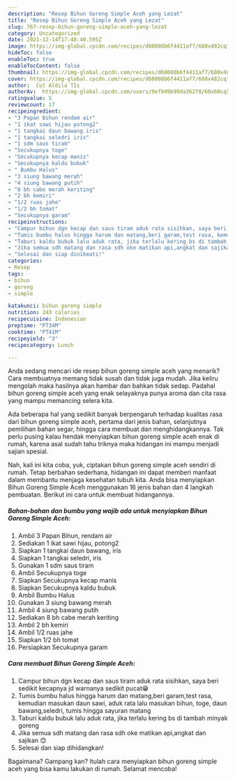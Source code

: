 ```yaml
---
description: "Resep Bihun Goreng Simple Aceh yang Lezat"
title: "Resep Bihun Goreng Simple Aceh yang Lezat"
slug: 767-resep-bihun-goreng-simple-aceh-yang-lezat
category: Uncategorized
date: 2021-12-14T17:48:40.595Z
image: https://img-global.cpcdn.com/recipes/d60008b6f4411af7/680x482cq70/bihun-goreng-simple-aceh-foto-resep-utama.jpg
hideToc: false
enableToc: true
enableTocContent: false
thumbnail: https://img-global.cpcdn.com/recipes/d60008b6f4411af7/680x482cq70/bihun-goreng-simple-aceh-foto-resep-utama.jpg
cover: https://img-global.cpcdn.com/recipes/d60008b6f4411af7/680x482cq70/bihun-goreng-simple-aceh-foto-resep-utama.jpg
author:  Cut Aldila TIs
authorAv:  https://img-global.cpcdn.com/users/9ef049b99da362f8/60x60cq50/avatar.jpg
ratingvalue: 5
reviewcount: 17
recipeingredient:
- "3 Papan Bihun rendam air"
- "1 ikat sawi hijau potong2"
- "1 tangkai daun bawang iris"
- "1 tangkai seledri iris"
- "1 sdm saus tiram"
- "Secukupnya toge"
- "Secukupnya kecap manis"
- "Secukupnya kaldu bubuk"
- " Bumbu Halus"
- "3 siung bawang merah"
- "4 siung bawang putih"
- "8 bh cabe merah keriting"
- "2 bh kemiri"
- "1/2 ruas jahe"
- "1/2 bh tomat"
- "Secukupnya garam"
recipeinstructions:
- "Campur bihun dgn kecap dan saus tiram aduk rata sisihkan, saya beri sedikit kecapnya jd warnanya sedikit pucat😁"
- "Tumis bumbu halus hingga harum dan matang,beri garam,test rasa, kemudian masukan daun sawi, aduk rata lalu masukan bihun, toge, daun bawang,seledri, tumis hingga sayuran matang"
- "Taburi kaldu bubuk lalu aduk rata, jika terlalu kering bs di tambah minyak goreng"
- "Jika semua sdh matang dan rasa sdh oke matikan api,angkat dan sajikan 😊"
- "Selesai dan siap dinikmati!"
categories:
- Resep
tags:
- bihun
- goreng
- simple

katakunci: bihun goreng simple 
nutrition: 243 calories
recipecuisine: Indonesian
preptime: "PT34M"
cooktime: "PT41M"
recipeyield: "3"
recipecategory: Lunch

---
```



Anda sedang mencari ide resep bihun goreng simple aceh yang menarik? Cara membuatnya memang tidak susah dan tidak juga mudah. Jika keliru mengolah maka hasilnya akan hambar dan bahkan tidak sedap. Padahal bihun goreng simple aceh yang enak selayaknya punya aroma dan cita rasa yang mampu memancing selera kita.


Ada beberapa hal yang sedikit banyak berpengaruh terhadap kualitas rasa dari bihun goreng simple aceh, pertama dari jenis bahan, selanjutnya pemilihan bahan segar, hingga cara membuat dan menghidangkannya. Tak perlu pusing kalau hendak menyiapkan bihun goreng simple aceh enak di rumah, karena asal sudah tahu triknya maka hidangan ini mampu menjadi sajian spesial.




Nah, kali ini kita coba, yuk, ciptakan bihun goreng simple aceh sendiri di rumah. Tetap berbahan sederhana, hidangan ini dapat memberi manfaat dalam membantu menjaga kesehatan tubuh kita. Anda bisa menyiapkan Bihun Goreng Simple Aceh menggunakan 16 jenis bahan dan 4 langkah pembuatan. Berikut ini cara untuk membuat hidangannya.

<!--inarticleads1-->

##### Bahan-bahan dan bumbu yang wajib ada untuk menyiapkan Bihun Goreng Simple Aceh:

1. Ambil 3 Papan Bihun, rendam air
1. Sediakan 1 ikat sawi hijau, potong2
1. Siapkan 1 tangkai daun bawang, iris
1. Siapkan 1 tangkai seledri, iris
1. Gunakan 1 sdm saus tiram
1. Ambil Secukupnya toge
1. Siapkan Secukupnya kecap manis
1. Siapkan Secukupnya kaldu bubuk
1. Ambil  Bumbu Halus
1. Gunakan 3 siung bawang merah
1. Ambil 4 siung bawang putih
1. Sediakan 8 bh cabe merah keriting
1. Ambil 2 bh kemiri
1. Ambil 1/2 ruas jahe
1. Siapkan 1/2 bh tomat
1. Persiapkan Secukupnya garam




<!--inarticleads2-->

##### Cara membuat Bihun Goreng Simple Aceh:

1. Campur bihun dgn kecap dan saus tiram aduk rata sisihkan, saya beri sedikit kecapnya jd warnanya sedikit pucat😁
1. Tumis bumbu halus hingga harum dan matang,beri garam,test rasa, kemudian masukan daun sawi, aduk rata lalu masukan bihun, toge, daun bawang,seledri, tumis hingga sayuran matang
1. Taburi kaldu bubuk lalu aduk rata, jika terlalu kering bs di tambah minyak goreng
1. Jika semua sdh matang dan rasa sdh oke matikan api,angkat dan sajikan 😊
1. Selesai dan siap dihidangkan!



Bagaimana? Gampang kan? Itulah cara menyiapkan bihun goreng simple aceh yang bisa kamu lakukan di rumah. Selamat mencoba!
